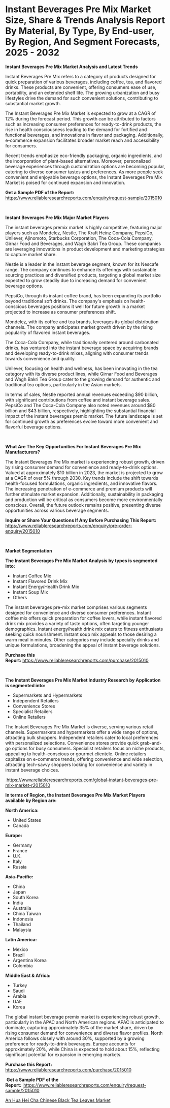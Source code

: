 <p><h1>Instant Beverages Pre Mix Market Size, Share & Trends Analysis Report By Material, By Type, By End-user, By Region, And Segment Forecasts, 2025 - 2032</h1></p><p><strong>Instant Beverages Pre Mix Market Analysis and Latest Trends</strong></p>
<p><p>Instant Beverages Pre Mix refers to a category of products designed for quick preparation of various beverages, including coffee, tea, and flavored drinks. These products are convenient, offering consumers ease of use, portability, and an extended shelf life. The growing urbanization and busy lifestyles drive the demand for such convenient solutions, contributing to substantial market growth.</p><p>The Instant Beverages Pre Mix Market is expected to grow at a CAGR of 12% during the forecast period. This growth can be attributed to factors such as increasing consumer preferences for ready-to-drink products, the rise in health consciousness leading to the demand for fortified and functional beverages, and innovations in flavor and packaging. Additionally, e-commerce expansion facilitates broader market reach and accessibility for consumers.</p><p>Recent trends emphasize eco-friendly packaging, organic ingredients, and the incorporation of plant-based alternatives. Moreover, personalized beverage experiences through customization options are becoming popular, catering to diverse consumer tastes and preferences. As more people seek convenient and enjoyable beverage options, the Instant Beverages Pre Mix Market is poised for continued expansion and innovation.</p></p>
<p><strong>Get a Sample PDF of the Report:&nbsp;</strong> <a href="https://www.reliableresearchreports.com/enquiry/request-sample/2015010?utm_campaign=2216&utm_medium=2&utm_source=Github&utm_content=ia&utm_term=29032025&utm_id=instant-beverages-pre-mix">https://www.reliableresearchreports.com/enquiry/request-sample/2015010</a></p>
<p>&nbsp;</p>
<p><strong>Instant Beverages Pre Mix Major Market Players</strong></p>
<p><p>The instant beverages premix market is highly competitive, featuring major players such as Mondelez, Nestle, The Kraft Heinz Company, PepsiCo, Unilever, Ajinomoto, Starbucks Corporation, The Coca-Cola Company, Girnar Food and Beverages, and Wagh Bakri Tea Group. These companies are leveraging innovations in product development and marketing strategies to capture market share.</p><p>Nestle is a leader in the instant beverage segment, known for its Nescafe range. The company continues to enhance its offerings with sustainable sourcing practices and diversified products, targeting a global market size expected to grow steadily due to increasing demand for convenient beverage options.</p><p>PepsiCo, through its instant coffee brand, has been expanding its portfolio beyond traditional soft drinks. The company's emphasis on health-conscious beverages positions it well for future growth in a market projected to increase as consumer preferences shift.</p><p>Mondelez, with its coffee and tea brands, leverages its global distribution channels. The company anticipates market growth driven by the rising popularity of flavored instant beverages.</p><p>The Coca-Cola Company, while traditionally centered around carbonated drinks, has ventured into the instant beverage space by acquiring brands and developing ready-to-drink mixes, aligning with consumer trends towards convenience and quality.</p><p>Unilever, focusing on health and wellness, has been innovating in the tea category with its diverse product lines, while Girnar Food and Beverages and Wagh Bakri Tea Group cater to the growing demand for authentic and traditional tea options, particularly in the Asian markets.</p><p>In terms of sales, Nestle reported annual revenues exceeding $90 billion, with significant contributions from coffee and instant beverage sales. PepsiCo and The Coca-Cola Company also noted revenues around $80 billion and $43 billion, respectively, highlighting the substantial financial impact of the instant beverages premix market. The future landscape is set for continued growth as preferences evolve toward more convenient and flavorful beverage options.</p></p>
<p>&nbsp;</p>
<p><strong>What Are The Key Opportunities For Instant Beverages Pre Mix Manufacturers?</strong></p>
<p><p>The Instant Beverages Pre Mix market is experiencing robust growth, driven by rising consumer demand for convenience and ready-to-drink options. Valued at approximately $10 billion in 2023, the market is projected to grow at a CAGR of over 5% through 2030. Key trends include the shift towards health-focused formulations, organic ingredients, and innovative flavors. The increasing penetration of e-commerce and premium products will further stimulate market expansion. Additionally, sustainability in packaging and production will be critical as consumers become more environmentally conscious. Overall, the future outlook remains positive, presenting diverse opportunities across various beverage segments.</p></p>
<p><strong>Inquire or Share Your Questions If Any Before Purchasing This Report:</strong> <a href="https://www.reliableresearchreports.com/enquiry/pre-order-enquiry/2015010?utm_campaign=2216&utm_medium=2&utm_source=Github&utm_content=ia&utm_term=29032025&utm_id=instant-beverages-pre-mix">https://www.reliableresearchreports.com/enquiry/pre-order-enquiry/2015010</a></p>
<p>&nbsp;</p>
<p><strong>Market Segmentation</strong></p>
<p><strong>The Instant Beverages Pre Mix Market Analysis by types is segmented into:</strong></p>
<p><ul><li>Instant Coffee Mix</li><li>Instant Flavored Drink Mix</li><li>Instant Energy/Health Drink Mix</li><li>Instant Soup Mix</li><li>Others</li></ul></p>
<p><p>The instant beverages pre-mix market comprises various segments designed for convenience and diverse consumer preferences. Instant coffee mix offers quick preparation for coffee lovers, while instant flavored drink mix provides a variety of taste options, often targeting younger demographics. Instant energy/health drink mix caters to fitness enthusiasts seeking quick nourishment. Instant soup mix appeals to those desiring a warm meal in minutes. Other categories may include specialty drinks and unique formulations, broadening the appeal of instant beverage solutions.</p></p>
<p><strong>Purchase this Report:&nbsp;</strong><a href="https://www.reliableresearchreports.com/purchase/2015010?utm_campaign=2216&utm_medium=2&utm_source=Github&utm_content=ia&utm_term=29032025&utm_id=instant-beverages-pre-mix">https://www.reliableresearchreports.com/purchase/2015010</a></p>
<p>&nbsp;</p>
<p><strong>The Instant Beverages Pre Mix Market Industry Research by Application is segmented into:</strong></p>
<p><ul><li>Supermarkets and Hypermarkets</li><li>Independent Retailers</li><li>Convenience Stores</li><li>Specialist Retailers</li><li>Online Retailers</li></ul></p>
<p><p>The Instant Beverages Pre Mix Market is diverse, serving various retail channels. Supermarkets and hypermarkets offer a wide range of options, attracting bulk shoppers. Independent retailers cater to local preferences with personalized selections. Convenience stores provide quick grab-and-go options for busy consumers. Specialist retailers focus on niche products, appealing to health-conscious or gourmet clientele. Online retailers capitalize on e-commerce trends, offering convenience and wide selection, attracting tech-savvy shoppers looking for convenience and variety in instant beverage choices.</p></p>
<p><a href="https://www.reliableresearchreports.com/global-instant-beverages-pre-mix-market-r2015010?utm_campaign=2216&utm_medium=2&utm_source=Github&utm_content=ia&utm_term=29032025&utm_id=instant-beverages-pre-mix">&nbsp;https://www.reliableresearchreports.com/global-instant-beverages-pre-mix-market-r2015010</a></p>
<p><strong>In terms of Region, the Instant Beverages Pre Mix Market Players available by Region are:</strong></p>
<p>
    <p> <strong> North America: </strong>
        <ul>
            <li>United States</li>
            <li>Canada</li>
        </ul>
        </p> 
    <p> <strong> Europe: </strong>
        <ul>
            <li>Germany</li>
            <li>France</li>
            <li>U.K.</li>
            <li>Italy</li>
            <li>Russia</li>
        </ul>
        </p> 
    <p> <strong> Asia-Pacific: </strong>
        <ul>
            <li>China</li>
            <li>Japan</li>
            <li>South Korea</li>
            <li>India</li>
            <li>Australia</li>
            <li>China Taiwan</li>
            <li>Indonesia</li>
            <li>Thailand</li>
            <li>Malaysia</li>
        </ul>
        </p> 
    <p> <strong> Latin America: </strong>
        <ul>
            <li>Mexico</li>
            <li>Brazil</li>
            <li>Argentina Korea</li>
            <li>Colombia</li>
        </ul>
        </p> 
    <p> <strong> Middle East & Africa: </strong>
        <ul>
            <li>Turkey</li>
            <li>Saudi</li>
            <li>Arabia</li>
            <li>UAE</li>
            <li>Korea</li>
        </ul>
    </p>
    </p>
<p><p>The global instant beverage premix market is experiencing robust growth, particularly in the APAC and North American regions. APAC is anticipated to dominate, capturing approximately 35% of the market share, driven by rising consumer demand for convenience and diverse flavor profiles. North America follows closely with around 30%, supported by a growing preference for ready-to-drink beverages. Europe accounts for approximately 20%, while China is expected to hold about 15%, reflecting significant potential for expansion in emerging markets.</p></p>
<p><strong>Purchase this Report: </strong><a href="https://www.reliableresearchreports.com/purchase/2015010?utm_campaign=2216&utm_medium=2&utm_source=Github&utm_content=ia&utm_term=29032025&utm_id=instant-beverages-pre-mix">https://www.reliableresearchreports.com/purchase/2015010</a></p>
<p>&nbsp;<strong>Get a Sample PDF of the Report:&nbsp;&nbsp;</strong><a href="https://www.reliableresearchreports.com/enquiry/request-sample/2015010?utm_campaign=2216&utm_medium=2&utm_source=Github&utm_content=ia&utm_term=29032025&utm_id=instant-beverages-pre-mix">https://www.reliableresearchreports.com/enquiry/request-sample/2015010</a></p>
<p><strong></strong></p>
<p><p><a href="https://github.com/JubayerMia832/Market-Research-Report-List-2/blob/main/an-hua-hei-cha-chinese-black-tea-leaves-market.md?utm_campaign=2216&utm_medium=2&utm_source=Github&utm_content=ia&utm_term=29032025&utm_id=instant-beverages-pre-mix">An Hua Hei Cha Chinese Black Tea Leaves Market</a></p></p>